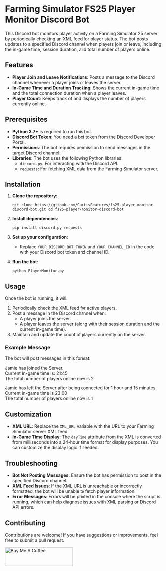 Farming Simulator FS25 Player Monitor Discord Bot
=================================================

This Discord bot monitors player activity on a Farming Simulator 25 server by periodically checking an XML feed for player status. The bot posts updates to a specified Discord channel when players join or leave, including the in-game time, session duration, and total number of players online.

Features
--------

-   **Player Join and Leave Notifications**: Posts a message to the Discord channel whenever a player joins or leaves the server.
-   **In-Game Time and Duration Tracking**: Shows the current in-game time and the total connection duration when a player leaves.
-   **Player Count**: Keeps track of and displays the number of players currently online.

Prerequisites
-------------

-   **Python 3.7+** is required to run this bot.
-   **Discord Bot Token**: You need a bot token from the Discord Developer Portal.
-   **Permissions**: The bot requires permission to send messages in the target Discord channel.
-   **Libraries**: The bot uses the following Python libraries:
    -   `discord.py`: For interacting with the Discord API.
    -   `requests`: For fetching XML data from the Farming Simulator server.

Installation
------------

1.  **Clone the repository**:

    `git clone https://github.com/CurtisFeatures/fs25-player-monitor-discord-bot.git
    cd fs25-player-monitor-discord-bot`

2.  **Install dependencies**:

    `pip install discord.py requests`

3.  **Set up your configuration**:

    -   Replace `YOUR_DISCORD_BOT_TOKEN` and `YOUR_CHANNEL_ID` in the code with your Discord bot token and channel ID.
      
4.  **Run the bot**:

    `python PlayerMonitor.py`

Usage
-----

Once the bot is running, it will:

1.  Periodically check the XML feed for active players.
2.  Post a message in the Discord channel when:
    -   A player joins the server.
    -   A player leaves the server (along with their session duration and the current in-game time).
3.  Maintain and update the count of players currently on the server.

### Example Message

The bot will post messages in this format:

Jamie has joined the Server.<br>
Current In-game time is: 21:45<br>
The total number of players online now is 2

Jamie has left the Server after being connected for 1 hour and 15 minutes.<br>
Current in-game time is 23:00<br>
The total number of players online now is 1



Customization
-------------

-   **XML URL**: Replace the `XML_URL` variable with the URL to your Farming Simulator server XML feed.
-   **In-Game Time Display**: The `dayTime` attribute from the XML is converted from milliseconds into a 24-hour time format for display purposes. You can customize the display logic if needed.

Troubleshooting
---------------

-   **Bot Not Posting Messages**: Ensure the bot has permission to post in the specified Discord channel.
-   **XML Feed Issues**: If the XML URL is unreachable or incorrectly formatted, the bot will be unable to fetch player information.
-   **Error Messages**: Errors will be printed in the console where the script is running, which can help diagnose issues with XML parsing or Discord API errors.

Contributing
------------

Contributions are welcome! If you have suggestions or improvements, feel free to submit a pull request.

<a href="https://www.buymeacoffee.com/CurtisFeatures" target="_blank"><img src="https://cdn.buymeacoffee.com/buttons/v2/default-yellow.png" alt="Buy Me A Coffee" style="height: 60px !important;width: 217px !important;" ></a>
